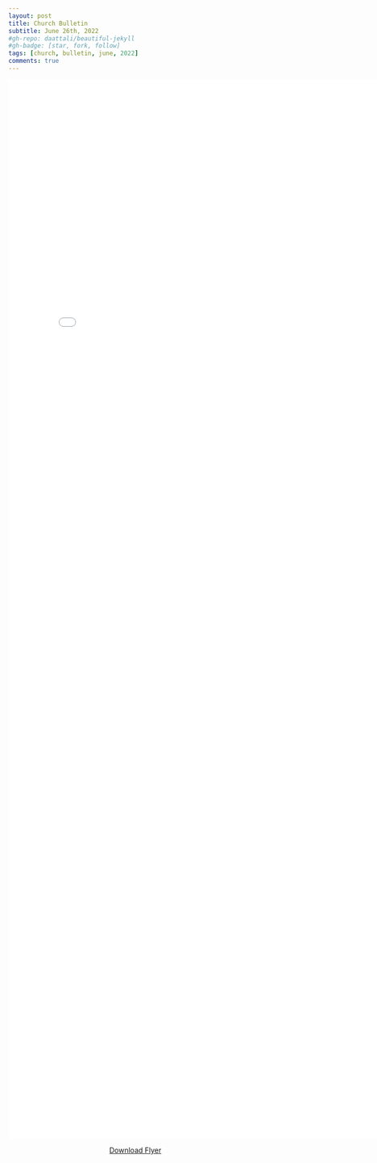 ```yaml
---
layout: post
title: Church Bulletin
subtitle: June 26th, 2022
#gh-repo: daattali/beautiful-jekyll
#gh-badge: [star, fork, follow]
tags: [church, bulletin, june, 2022]
comments: true
---
```

<center>

<embed src="6-26-2022-Church-Bulletin.pdf" width="800px" height="2100px" />

<a href="/assets/pdfs/Gospel-Flyer.pdf">Download Flyer</a>